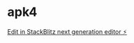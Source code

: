 # apk4

[Edit in StackBlitz next generation editor ⚡️](https://stackblitz.com/~/github.com/Meraalza/apk4)